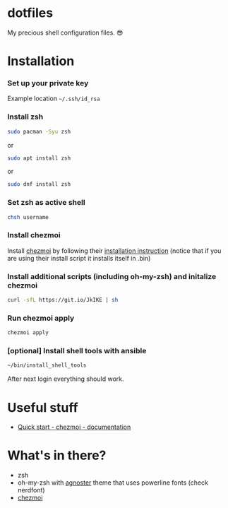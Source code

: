 dotfiles
=============
My precious shell configuration files. :sunglasses:

# Installation

### Set up your private key
Example location `~/.ssh/id_rsa`

### Install zsh
```sh
sudo pacman -Syu zsh
```
or
```sh
sudo apt install zsh
```
or
```sh
sudo dnf install zsh
```

### Set zsh as active shell
```sh
chsh username
```
### Install chezmoi

Install [chezmoi](https://github.com/twpayne/chezmoi) by following their [installation instruction]([https://github.com/twpayne/chezmoi/blob/master/docs/INSTALL.md](https://www.chezmoi.io/install/)) (notice that if you are using their install script it installs itself in .bin)

### Install additional scripts (including oh-my-zsh) and initalize chezmoi

```sh
curl -sfL https://git.io/JkIKE | sh
```

### Run chezmoi apply

```sh
chezmoi apply
```

### [optional] Install shell tools with ansible

```sh
~/bin/install_shell_tools
```

After next login everything should work.

# Useful stuff
* [Quick start - chezmoi - documentation](https://www.chezmoi.io/quick-start/)

# What's in there?

* zsh
* oh-my-zsh with [agnoster](https://github.com/agnoster/agnoster-zsh-theme) theme that uses powerline fonts (check nerdfont)
* [chezmoi](https://github.com/twpayne/chezmoi)
